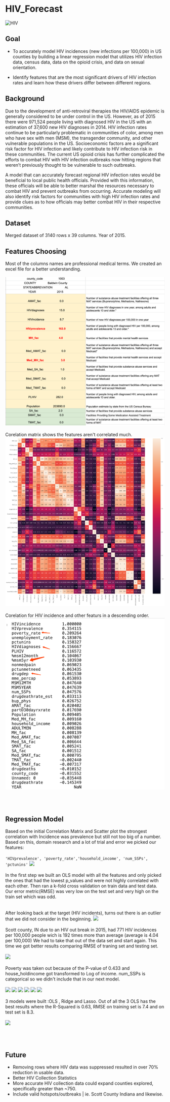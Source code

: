 # HIV_Forecast

![HIV](https://jnj-content-lab.brightspotcdn.com/dims4/default/a9f7870/2147483647/strip/true/crop/1460x675+244+171/resize/1440x666!/quality/90/?url=http%3A%2F%2Fjnj-brightspot.s3.amazonaws.com%2Ff8%2F56%2F4fbea63b4e529c48f4ed7ea9225b%2Fhiv-aids-lede-v2.png)

## Goal

* To accurately model HIV incidences (new infections per 100,000) in US counties by building a linear regression model that utilizes HIV infection data, census data, data on the opioid crisis, and data on sexual orientation.

* Identify features that are the most significant drivers of HIV infection rates and learn how these drivers differ between different regions.

## Background

Due to the development of anti-retroviral therapies the HIV/AIDS epidemic is generally considered to be under control in the US. However, as of 2015 there were 971,524 people living with diagnosed HIV in the US with an estimation of 37,600 new HIV diagnoses in 2014. HIV infection rates continue to be particularly problematic in communities of color, among men who have sex with men (MSM), the transgender community, and other vulnerable populations in the US. Socioeconomic factors are a significant risk factor for HIV infection and likely contribute to HIV infection risk in these communities. The current US opioid crisis has further complicated the efforts to combat HIV with HIV infection outbreaks now hitting regions that weren’t previously thought to be vulnerable to such outbreaks.

A model that can accurately forecast regional HIV infection rates would be beneficial to local public health officials. Provided with this information, these officials will be able to better marshal the resources necessary to combat HIV and prevent outbreaks from occurring. Accurate modeling will also identify risk factors for communities with high HIV infection rates and provide clues as to how officials may better combat HIV in their respective communities.

## Dataset
Merged dataset of 3140 rows x 39 columns. Year of 2015.
## Features Choosing 
Most of the columns names are professional medical terms. We created an excel file for a better understanding.
\
<br>
![corre](images/excel_terms.png)
\
<br>
Corelation matrix shows the features aren't correlated much.
![excel](images/corr_matrix.png)
\
<br>
Corelation for HIV incidence and other featurs in a descending order. 
![rank](images/rank-m.png)




\
<br>

## Regression Model
Based on the initial Correlation Matrix and Scatter plot the strongest correlation with Incidence was prevalence but still not too big of a number.
Based on this, domain research and a lot of trial and error we picked our features:
\
<br>
```'HIVprevalence', 'poverty_rate','household_income', 'num_SSPs', 'pctunins'```
![](images/sml_corr.png)
\
<br>
In the first step we built an OLS model with all the features and only picked the ones that had the lowest p_values and were not highly correlated with each other.
Then ran a k-fold cross validation on train data and test data. Our error metric(RMSE) was very low on the test set and very high on the train set which was odd.  
\
<br>
After looking back at the target (HIV incidents), turns out there is an outlier that we did not consider in the beginning. 
![](images/outlier.png)
\
<br>
Scott county, IN due to an HIV out break in 2015, had 771 HIV incidences per 100,000 people wich is 192 times more than average (average is 4.04 per 100,000)
We had to take that out of the data set and start again.
This time we got better results comparing RMSE of traning set and testing set.
\
<br>
![](images/R-Squared.png)
\
<br>
Poverty was taken out because of the P-value of 0.433 and house_holdincome got transformed to Log of income. 
num_SSPs is categorical so we didn't include that in our next model. 
\
<br>
![](images/num_SSPs.png)
![](images/ssps_dist.png)
![](images/income.png)
![](images/house.png)
![](images/logincome.png)
![](images/log_dist.png)
\
<br>
3 models were built :OLS , Ridge and Lasso.
Out of all the 3 OLS has the best results where the R-Squared is 0.63, RMSE on training set is 7.4 and on test set is 8.3.
\
<br>
![](images/rsqred_f.png)




\
<br>



## Future
- Removing rows where HIV data was suppressed resulted in over 70% reduction in usable data.
- Better HIV Collection Statistics
- More accurate HIV collection data could expand counties explored, specifically greater than ~750.
- Include valid hotspots/outbreaks | ie. Scott County Indiana and likewise.
